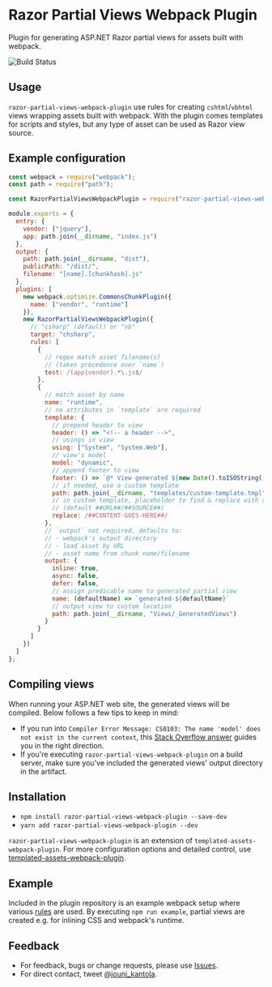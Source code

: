 # Razor Partial Views Webpack Plugin
Plugin for generating ASP.NET Razor partial views for assets built with webpack.

![Build Status](https://github.com/jouni-kantola/razor-partial-views-webpack-plugin/workflows/Node.js%20CI/badge.svg)

## Usage
`razor-partial-views-webpack-plugin` use rules for creating `cshtml`/`vbhtml` views wrapping assets built with webpack. With the plugin comes templates for scripts and styles, but any type of asset can be used as Razor view source.

## Example configuration
```javascript
const webpack = require("webpack");
const path = require("path");

const RazorPartialViewsWebpackPlugin = require("razor-partial-views-webpack-plugin");

module.exports = {
  entry: {
    vendor: ["jquery"],
    app: path.join(__dirname, "index.js")
  },
  output: {
    path: path.join(__dirname, "dist"),
    publicPath: "/dist/",
    filename: "[name].[chunkhash].js"
  },
  plugins: [
    new webpack.optimize.CommonsChunkPlugin({
      name: ["vendor", "runtime"]
    }),
    new RazorPartialViewsWebpackPlugin({
      // "csharp" (default) or "vb"
      target: "chsharp",
      rules: [
        {
          // regex match asset filename(s)
          // (takes precedence over `name`)
          test: /(app|vendor).*\.js$/
        },
        {
          // match asset by name
          name: "runtime",
          // no attributes in `template` are required
          template: {
            // prepend header to view
            header: () => "<!-- a header -->",
            // usings in view
            using: ["System", "System.Web"],
            // view's model
            model: "dynamic",
            // append footer to view
            footer: () => `@* View generated ${new Date().toISOString()} *@`,
            // if needed, use a custom template
            path: path.join(__dirname, "templates/custom-template.tmpl"),
            // in custom template, placeholder to find & replace with asset
            // (default ##URL##/##SOURCE##)
            replace: /##CONTENT-GOES-HERE##/
          },
          // `output` not required, defaults to:
          // - webpack's output directory
          // - load asset by URL
          // - asset name from chunk name/filename
          output: {
            inline: true,
            async: false,
            defer: false,
            // assign predicable name to generated partial view
            name: (defaultName) => `generated-${defaultName}`
            // output view to custom location
            path: path.join(__dirname, "Views/_GeneratedViews")
          }
        }
      ]
    })
  ]
};
```

## Compiling views
When running your ASP.NET web site, the generated views will be compiled. Below follows a few tips to keep in mind:
- If you run into `Compiler Error Message: CS0103: The name 'model' does not exist in the current context`, this [Stack Overflow answer](https://stackoverflow.com/a/19696998) guides you in the right direction.
- If you're executing `razor-partial-views-webpack-plugin` on a build server, make sure you've included the generated views' output directory in the artifact.

## Installation
- `npm install razor-partial-views-webpack-plugin --save-dev`
- `yarn add razor-partial-views-webpack-plugin --dev`

`razor-partial-views-webpack-plugin` is an extension of `templated-assets-webpack-plugin`. For more configuration options and detailed control, use [templated-assets-webpack-plugin](https://github.com/jouni-kantola/templated-assets-webpack-plugin).

## Example
Included in the plugin repository is an example webpack setup where various [rules](https://github.com/jouni-kantola/razor-partial-views-webpack-plugin/blob/master/example/razor-partial-views-config.js) are used. By executing `npm run example`, partial views are created e.g. for inlining CSS and webpack's runtime.

## Feedback
* For feedback, bugs or change requests, please use [Issues](https://github.com/jouni-kantola/razor-partial-views-webpack-plugin/issues).
* For direct contact, tweet [@jouni_kantola](https://twitter.com/jouni_kantola).
